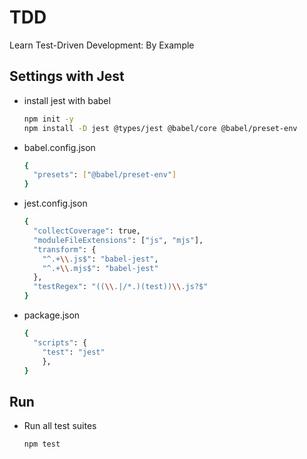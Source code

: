 
# TDD

Learn Test-Driven Development: By Example

## Settings with Jest

- install jest with babel
	```sh
	npm init -y
	npm install -D jest @types/jest @babel/core @babel/preset-env
	```

- babel.config.json
	```sh
	{
	  "presets": ["@babel/preset-env"]
	}
	```

- jest.config.json
	```sh
	{
	  "collectCoverage": true,
	  "moduleFileExtensions": ["js", "mjs"],
	  "transform": {
	    "^.+\\.js$": "babel-jest",
	    "^.+\\.mjs$": "babel-jest"
	  },
	  "testRegex": "((\\.|/*.)(test))\\.js?$"
	}
	```

- package.json
	```sh
	{
	  "scripts": {
	    "test": "jest"
		},
	}
	```

## Run

- Run all test suites
	```sh
	npm test
	```

